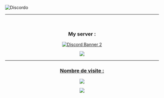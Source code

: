 
 ![Discordo](https://lanyard-profile-readme.vercel.app/api/654377768473067530)
 </br>
<hr/>  
</p>
<p align="center"><br>
<h3><p align="center"> My server : </h3>
<p align="center">
<a href="https://discord.gg/y2yatNx4H5">
<img src="https://discordapp.com/api/guilds/821878958621458464/widget.png?style=banner2" alt="Discord Banner 2"/>
  </p>
<p align="center">
  <img src="https://github-readme-stats.vercel.app/api?username=UsuxlDev&count_private=true&&show_icons=true&theme=tokyonight" />
</p>
  <hr />
<h3><p align="center">Nombre de visite :</h3><p align="center"><img src="https://profile-counter.glitch.me/UsuxlDev/count.svg" />
<p align="center">
<img src="https://i.imgur.com/fVaDzR5.gif" /> 

